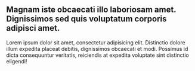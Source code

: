 
## Magnam iste obcaecati illo laboriosam amet. Dignissimos sed quis voluptatum corporis adipisci amet.
Lorem ipsum dolor sit amet, consectetur adipisicing elit. Distinctio dolore illum expedita placeat debitis, dignissimos obcaecati et modi. Possimus id dicta consequuntur veritatis, reiciendis at expedita voluptate sint distinctio eligendi!
